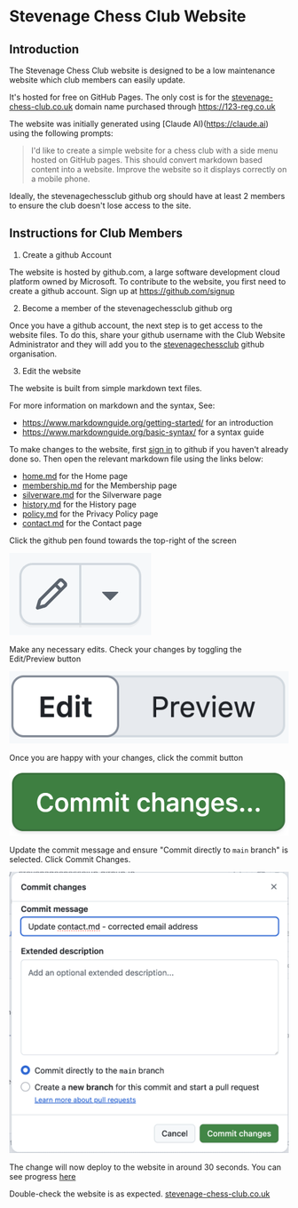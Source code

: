 # Stevenage Chess Club Website

## Introduction

The Stevenage Chess Club website is designed to be a low maintenance website
which club members can easily update.

It's hosted for free on GitHub Pages. The only cost is for the
[stevenage-chess-club.co.uk](https://stevenage-chess-club.co.uk) domain name
purchased through https://123-reg.co.uk

The website was initially generated using [Claude AI)(https://claude.ai)
using the following prompts:
> I'd like to create a simple website for a chess club with a side menu hosted on GitHub pages.
> This should convert markdown based content into a website.
> Improve the website so it displays correctly on a mobile phone.

Ideally, the stevenagechessclub github org should have at least 2 members to ensure
the club doesn't lose access to the site.

## Instructions for Club Members

1. Create a github Account

The website is hosted by github.com, a large software development cloud platform owned by Microsoft.
To contribute to the website, you first need to create a github account. Sign up at https://github.com/signup

2. Become a member of the stevenagechessclub github org

Once you have a github account, the next step is to get access to the website files. To do this, share your
github username with the Club Website Administrator and they will add you to the
[stevenagechessclub](https://github.com/orgs/stevenagechessclub/people)
github organisation.

3. Edit the website

The website is built from simple markdown text files.

For more information on markdown and the syntax, See:
- https://www.markdownguide.org/getting-started/ for an introduction
- https://www.markdownguide.org/basic-syntax/ for a syntax guide

To make changes to the website, first [sign in](https://github.com/login) to github if you haven't already
done so. Then open the relevant markdown file using the links below:
- [home.md](https://github.com/stevenagechessclub/stevenagechessclub.github.io/blob/main/md/home.md) for the Home page
- [membership.md](https://github.com/stevenagechessclub/stevenagechessclub.github.io/blob/main/md/membership.md) for the Membership page
- [silverware.md](https://github.com/stevenagechessclub/stevenagechessclub.github.io/blob/main/md/silverware.md) for the Silverware page
- [history.md](https://github.com/stevenagechessclub/stevenagechessclub.github.io/blob/main/md/history.md) for the History page
- [policy.md](https://github.com/stevenagechessclub/stevenagechessclub.github.io/blob/main/md/policy.md) for the Privacy Policy page
- [contact.md](https://github.com/stevenagechessclub/stevenagechessclub.github.io/blob/main/md/contact.md) for the Contact page

Click the github pen found towards the top-right of the screen

![Github Pen](/images/github-pen.png)

Make any necessary edits. Check your changes by toggling the Edit/Preview button

![Edit / Preview toggle](/images/github-edit-preview-toggle.png)

Once you are happy with your changes, click the commit button

![Commit](/images/github-commit.png)

Update the commit message and ensure "Commit directly to `main` branch" is selected. Click Commit Changes.

![Commit Changes](/images/github-commit-changes.png)

The change will now deploy to the website in around 30 seconds. You can see progress [here](https://github.com/stevenagechessclub/stevenagechessclub.github.io/actions)

Double-check the website is as expected. [stevenage-chess-club.co.uk](https://stevenage-chess-club.co.uk)
